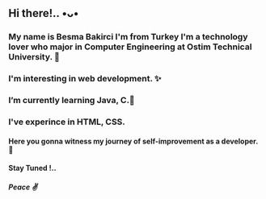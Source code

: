 ## Hi there!.. •ᴗ•
### My name is Besma Bakirci I'm from Turkey I'm a technology lover who major in Computer Engineering at Ostim Technical University. 🌠
### I'm interesting in web development. ✨
### I’m currently learning Java, C.🌱
### I've experince in HTML, CSS.
#### Here you gonna witness my journey of self-improvement as a developer. 🙂
#### Stay Tuned !..
##### Peace ✌️
